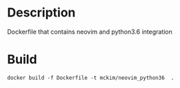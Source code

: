 # Description
Dockerfile that contains neovim and python3.6 integration

# Build
```
docker build -f Dockerfile -t mckim/neovim_python36  .
```
